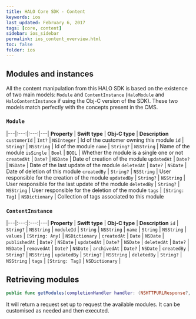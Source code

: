 ```yaml
---
title: HALO Core SDK - Content
keywords: ios
last_updated: February 6, 2017
tags: [core, content]
sidebar: ios_sidebar
permalink: ios_content_overview.html
toc: false
folder: ios
---
```


## Modules and instances

All the content manipulation from this HALO SDK is based on the existence of two main models: `Module` and `ContentInstance` (`HaloModule` and `HaloContentInstance` if using the Obj-C version of the SDK). These two models match perfectly with the concepts present in the CMS.

### `Module`


|---|:---:|:---:|---|
**Property** 	| **Swift type** 	| **Obj-C type** 	| **Description**
`customerId` 	| `Int?` 			| `NSInteger`		| Id of the customer owning this module
`id`	 		| `String?`			| `NSString`		| Id of the module
`name`			| `String?`			| `NSString`		| Name of the module
`isSingle`		| `Bool`			| `BOOL`			| Whether the module is a single one or not
`createdAt` 	| `Date?`			| `NSDate`			| Date of creation of the module
`updatedAt`		| `Date?`			| `NSDate`			| Date of the last update of the module
`deletedAt`		| `Date?`			| `NSDate`			| Date of deletion of this module
`createdBy`		| `String?`			| `NSString`		| User responsible for the creation of the module
`updatedBy`		| `String?`			| `NSString`		| User responsible for the last update of the module
`deletedBy`		| `String?`			| `NSString`		| User responsible for the deletion of the module
`tags` 			| `[String: Tag]` 	| `NSDictionary`	| Collection of tags associated to this module

### `ContentInstance`

|---|:---:|:---:|---|
**Property** 	| **Swift type** 	| **Obj-C type** 	| **Description**
`id`			| `String?`			| `NSString`		|
`moduleId`		| `String`			| `NSString`		|
`name`			| `String`			| `NSString`		|
`values`		| `[String: Any]` 	| `NSDictionary`	| 
`createdAt`		| `Date`			| `NSDate`			|
`publishedAt` 	| `Date?`			| `NSDate`			|
`updatedAt`		| `Date?`			| `NSDate`			| 
`deletedAt`		| `Date?`			| `NSDate`			|
`removedAt` 	| `Date?`			| `NSDate`			|
`archivedAt`	| `Date?`			| `NSDate`			|
`createdBy`		| `String?`			| `NSString`		|
`updatedBy`		| `String?`			| `NSString`		|
`deletedBy`		| `String?`			| `NSString`		|
`tags`			| `[String: Tag]`	| `NSDictionary`	|


## Retrieving modules

```swift
public func getModules(completionHandler handler: (NSHTTPURLResponse?, Result<PaginatedModules?>) -> Void) -> Void
```

It will return a request set up to request the available modules. It can be customised as needed and then executed.